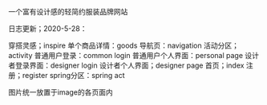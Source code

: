 一个富有设计感的轻简约服装品牌网站

日志更新；2020-5-28：

 穿搭灵感；inspire
 单个商品详情：goods
 导航页：navigation
 活动分区；activity
 普通用户登录：common login
 普通用户个人界面：personal page
 设计者登录界面：designer login
 设计者个人界面；designer page
 首页；index
 注册；register
 spring分区：spring act

 图片统一放置于image的各页面内